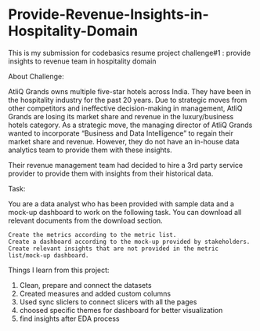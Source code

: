 # Provide-Revenue-Insights-in-Hospitality-Domain

This is my submission for codebasics resume project challenge#1 : provide insights to revenue team in hospitality domain

About Challenge:

AtliQ Grands owns multiple five-star hotels across India. They have been in the hospitality industry for the past 20 years. Due to strategic moves from other competitors and ineffective decision-making in management, AtliQ Grands are losing its market share and revenue in the luxury/business hotels category. As a strategic move, the managing director of AtliQ Grands wanted to incorporate “Business and Data Intelligence” to regain their market share and revenue. However, they do not have an in-house data analytics team to provide them with these insights.

Their revenue management team had decided to hire a 3rd party service provider to provide them with insights from their historical data.

Task:  

You are a data analyst who has been provided with sample data and a mock-up dashboard to work on the following task. You can download all relevant documents from the download section.

    Create the metrics according to the metric list.
    Create a dashboard according to the mock-up provided by stakeholders.
    Create relevant insights that are not provided in the metric list/mock-up dashboard.

Things I learn from this project:
1. Clean, prepare and connect the datasets
2. Created measures and added custom columns 
3. Used sync sliclers to connect slicers with all the pages
4. choosed specific themes for dashboard for better visualization
5. find insights after EDA process
